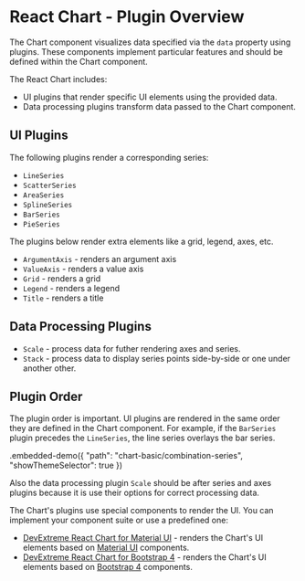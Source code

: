 # React Chart - Plugin Overview

The Chart component visualizes data specified via the `data` property using plugins. These components implement particular features and should be defined within the Chart component.

The React Chart includes:

- UI plugins that render specific UI elements using the provided data.
- Data processing plugins transform data passed to the Chart component.

## UI Plugins

The following plugins render a corresponding series:

- `LineSeries`
- `ScatterSeries`
- `AreaSeries`
- `SplineSeries`
- `BarSeries`
- `PieSeries`

The plugins below render extra elements like a grid, legend, axes, etc.

- `ArgumentAxis` - renders an argument axis
- `ValueAxis` - renders a value axis
- `Grid` - renders a grid
- `Legend` - renders a legend
- `Title` - renders a title

## Data Processing Plugins

- `Scale` - process data for futher rendering axes and series.
- `Stack` - process data to display series points side-by-side or one under another other.

## Plugin Order

The plugin order is important. UI plugins are rendered in the same order they are defined in the Chart component. For example, if the `BarSeries` plugin precedes the `LineSeries`, the line series overlays the bar series.

.embedded-demo({ "path": "chart-basic/combination-series", "showThemeSelector": true })

Also the data processing plugin `Scale` should be after series and axes plugins because it is use their options for correct processing data.

The Chart's plugins use special components to render the UI. You can implement your component suite or use a predefined one:

- [DevExtreme React Chart for Material UI](https://github.com/DevExpress/devextreme-reactive/tree/master/packages/dx-react-chart-material-ui) - renders the Chart's UI elements based on [Material UI](http://www.material-ui.com) components.
- [DevExtreme React Chart for Bootstrap 4](https://github.com/DevExpress/devextreme-reactive/tree/master/packages/dx-react-chart-bootstrap4) - renders the Chart's UI elements based on [Bootstrap 4](http://getbootstrap.com/) components.
